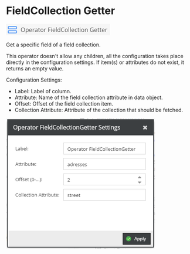 # FieldCollection Getter

![Symbol](../../../img/gridconfig/operator_fieldcollectiongetter_symbol.png)

Get a specific field of a field collection. 

This operator doesn't allow any children, all the configuration takes place directly in the 
configuration settings.
If item(s) or attributes do not exist, it returns an empty value. 

Configuration Settings: 
- Label: Label of column.
- Attribute: Name of the field collection attribute in data object.  
- Offset: Offset of the field collection item. 
- Collection Attribute: Attribute of the collection that should be fetched. 
 
![Setting](../../../img/gridconfig/operator_fieldcollectiongetter_sample.png)

